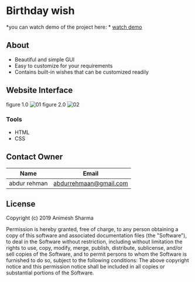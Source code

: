 # Birthday wish
*you can watch demo of the project here: * [watch demo ](https://birthdayzeni.netlify.app/)
## About 
* Beautiful and simple GUI
* Easy to customize for your requirements
* Contains built-in wishes that can be customized readily

## Website Interface 
figure 1.0
![01](https://user-images.githubusercontent.com/29798155/114214431-baddec80-997d-11eb-99e3-1d9b55e0bdb4.PNG)
figure 2.0
![02](https://user-images.githubusercontent.com/29798155/114214580-e95bc780-997d-11eb-8c10-6f74122608d6.PNG)

### Tools

* HTML
* CSS

## Contact Owner
| Name     | Email          |
| -------- | -------------- |
| abdur rehman | abdurrehmaan@gmail.com |


## License
Copyright (c) 2019 Animesh Sharma

Permission is hereby granted, free of charge, to any person obtaining a copy of this software and associated documentation files (the "Software"), to deal in the Software without restriction, including without limitation the rights to use, copy, modify, merge, publish, distribute, sublicense, and/or sell copies of the Software, and to permit persons to whom the Software is furnished to do so, subject to the following conditions:
The above copyright notice and this permission notice shall be included in all copies or substantial portions of the Software.
